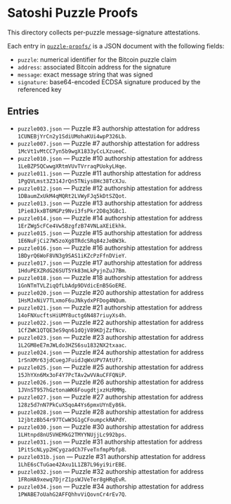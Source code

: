 # Satoshi Puzzle Proofs

This directory collects per-puzzle message-signature attestations.

Each entry in [`puzzle-proofs/`](puzzle-proofs/) is a JSON document with the following fields:

- `puzzle`: numerical identifier for the Bitcoin puzzle claim
- `address`: associated Bitcoin address for the signature
- `message`: exact message string that was signed
- `signature`: base64-encoded ECDSA signature produced by the referenced key

## Entries

- `puzzle003.json` — Puzzle #3 authorship attestation for address `1CUNEBjYrCn2y1SdiUMohaKUi4wpP326Lb`.
- `puzzle007.json` — Puzzle #7 authorship attestation for address `1McVt1vMtCC7yn5b9wgX1833yCcLXzueeC`.
- `puzzle010.json` — Puzzle #10 authorship attestation for address `1LeBZP5QCwwgXRtmVUvTVrraqPUokyLHqe`.
- `puzzle011.json` — Puzzle #11 authorship attestation for address `1PgQVLmst3Z314JrQn5TNiys8Hc38TcXJu`.
- `puzzle012.json` — Puzzle #12 authorship attestation for address `1DBaumZxUkM4qMQRt2LVWyFJq5kDtSZQot`.
- `puzzle013.json` — Puzzle #13 authorship attestation for address `1Pie8JkxBT6MGPz9Nvi3fsPkr2D8q3GBc1`.
- `puzzle014.json` — Puzzle #14 authorship attestation for address `1ErZWg5cFCe4Vw5BzgfzB74VNLaXEiEkhk`.
- `puzzle015.json` — Puzzle #15 authorship attestation for address `1E6NuFjCi27W5zoXg8TRdcSRq84zJeBW3k`.
- `puzzle016.json` — Puzzle #16 authorship attestation for address `1BDyrQ6WoF8VN3g9SAS1iKZcPzFfnDVieY`.
- `puzzle017.json` — Puzzle #17 authorship attestation for address `1HduPEXZRdG26SUT5Yk83mLkPyjnZuJ7Bm`.
- `puzzle018.json` — Puzzle #18 authorship attestation for address `1GnNTmTVLZiqQfLbAdp9DVdicEnB5GoERE`.
- `puzzle020.json` — Puzzle #20 authorship attestation for address `1HsMJxNiV7TLxmoF6uJNkydxPFDog4NQum`.
- `puzzle021.json` — Puzzle #21 authorship attestation for address `14oFNXucftsHiUMY8uctg6N487riuyXs4h`.
- `puzzle022.json` — Puzzle #22 authorship attestation for address `1CfZWK1QTQE3eS9qn61dQjV89KDjZzfNcv`.
- `puzzle023.json` — Puzzle #23 authorship attestation for address `1L2GM8eE7mJWLdo3HZS6su1832NX2txaac`.
- `puzzle024.json` — Puzzle #24 authorship attestation for address `1rSnXMr63jdCuegJFuidJqWxUPV7AtUf7`.
- `puzzle025.json` — Puzzle #25 authorship attestation for address `15JhYXn6Mx3oF4Y7PcTAv2wVVAuCFFQNiP`.
- `puzzle026.json` — Puzzle #26 authorship attestation for address `1JVnST957hGztonaWK6FougdtjxzHzRMMg`.
- `puzzle027.json` — Puzzle #27 authorship attestation for address `128z5d7nN7PkCuX5qoA4Ys6pmxUYnEy86k`.
- `puzzle028.json` — Puzzle #28 authorship attestation for address `12jbtzBb54r97TCwW3G1gCFoumpckRAPdY`.
- `puzzle030.json` — Puzzle #30 authorship attestation for address `1LHtnpd8nU5VHEMkG2TMYYNUjjLc992bps`.
- `puzzle031.json` — Puzzle #31 authorship attestation for address `1PitScNLyp2HCygzadCh7FveTnfmpPbfp8`.
- `puzzle031b.json` — Puzzle #31 authorship attestation for address `1LhE6sCTuGae42Axu1L1ZB7L96yi9irEBE`.
- `puzzle032.json` — Puzzle #32 authorship attestation for address `1FRoHA9xewq7DjrZ1psWJVeTer8gHRqEvR`.
- `puzzle034.json` — Puzzle #34 authorship attestation for address `1PWABE7oUahG2AFFQhhvViQovnCr4rEv7Q`.
